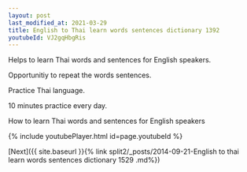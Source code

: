```yaml
---
layout: post
last_modified_at: 2021-03-29
title: English to Thai learn words sentences dictionary 1392 
youtubeId: VJ2gqHbgRis
---
```

 
 
Helps to learn Thai words and sentences for English speakers.

Opportunitiy to repeat the words sentences. 

Practice Thai language. 
 
10 minutes practice every day. 
 
How to learn Thai words and sentences for English speakers 
 
{% include youtubePlayer.html id=page.youtubeId %}
 
 
[Next]({{ site.baseurl }}{% link  split2/_posts/2014-09-21-English to thai learn words sentences dictionary 1529 .md%})
 
